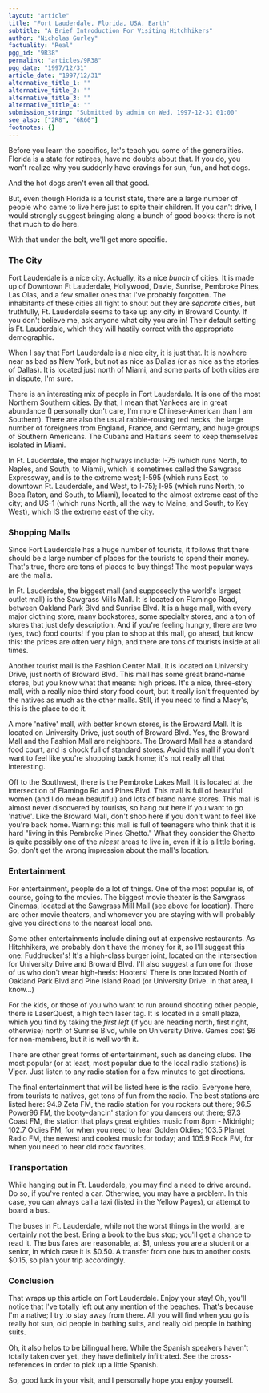 ```yaml
---
layout: "article"
title: "Fort Lauderdale, Florida, USA, Earth"
subtitle: "A Brief Introduction For Visiting Hitchhikers"
author: "Nicholas Gurley"
factuality: "Real"
pgg_id: "9R38"
permalink: "articles/9R38"
pgg_date: "1997/12/31"
article_date: "1997/12/31"
alternative_title_1: ""
alternative_title_2: ""
alternative_title_3: ""
alternative_title_4: ""
submission_string: "Submitted by admin on Wed, 1997-12-31 01:00"
see_also: ["2R8", "6R60"]
footnotes: {}
---
```

<div>
<p>Before you learn the specifics, let's teach you some of the generalities. Florida is a state for retirees, have no doubts about that. If you do, you won't realize why you suddenly have cravings for sun, fun, and hot dogs.</p>
<p>And the hot dogs aren't even all that good.</p>
<p>But, even though Florida is a tourist state, there are a large number of people who came to live here just to spite their children. If you can't drive, I would strongly suggest bringing along a bunch of good books: there is not that much to do here.</p>
<p>With that under the belt, we'll get more specific.</p>
<h3>The City</h3>
<p>Fort Lauderdale is a nice city. Actually, its a nice <em>bunch</em> of cities. It is made up of Downtown Ft Lauderdale, Hollywood, Davie, Sunrise, Pembroke Pines, Las Olas, and a few smaller ones that I've probably forgotten. The inhabitants of these cities all fight to shout out they are <em>separate</em> cities, but truthfully, Ft. Lauderdale seems to take up any city in Broward County. If you don't believe me, ask anyone what city you are in! Their default setting is Ft. Lauderdale, which they will hastily correct with the appropriate demographic.</p>
<p>When I say that Fort Lauderdale is a nice city, it is just that. It is nowhere near as bad as New York, but not as nice as Dallas (or as nice as the stories of Dallas). It is located just north of Miami, and some parts of both cities are in dispute, I'm sure.</p>
<p>There is an interesting mix of people in Fort Lauderdale. It is one of the most Northern Southern cities. By that, I mean that Yankees are in great abundance (I personally don't care, I'm more Chinese-American than I am Southern). There are also the usual rabble-rousing red necks, the large number of foreigners from England, France, and Germany, and huge groups of Southern Americans. The Cubans and Haitians seem to keep themselves isolated in Miami.</p>
<p>In Ft. Lauderdale, the major highways include: I-75 (which runs North, to Naples, and South, to Miami), which is sometimes called the Sawgrass Expressway, and is to the extreme west; I-595 (which runs East, to downtown Ft. Lauderdale, and West, to I-75); I-95 (which runs North, to Boca Raton, and South, to Miami), located to the almost extreme east of the city; and US-1 (which runs North, all the way to Maine, and South, to Key West), which IS the extreme east of the city.</p>
<h3>Shopping Malls</h3>
<p>Since Fort Lauderdale has a huge number of tourists, it follows that there should be a large number of places for the tourists to spend their money. That's true, there are tons of places to buy things! The most popular ways are the malls.</p>
<p>In Ft. Lauderdale, the biggest mall (and supposedly the world's largest outlet mall) is the Sawgrass Mills Mall. It is located on Flamingo Road, between Oakland Park Blvd and Sunrise Blvd. It is a huge mall, with every major clothing store, many bookstores, some specialty stores, and a ton of stores that just defy description. And if you're feeling hungry, there are two (yes, two) food courts! If you plan to shop at this mall, go ahead, but know this: the prices are often very high, and there are tons of tourists inside at all times.</p>
<p>Another tourist mall is the Fashion Center Mall. It is located on University Drive, just north of Broward Blvd. This mall has some great brand-name stores, but you know what that means: high prices. It's a nice, three-story mall, with a really nice third story food court, but it really isn't frequented by the natives as much as the other malls. Still, if you need to find a Macy's, this is the place to do it.</p>
<p>A more 'native' mall, with better known stores, is the Broward Mall. It is located on University Drive, just south of Broward Blvd. Yes, the Broward Mall and the Fashion Mall are neighbors. The Broward Mall has a standard food court, and is chock full of standard stores. Avoid this mall if you don't want to feel like you're shopping back home; it's not really all that interesting.</p>
<p>Off to the Southwest, there is the Pembroke Lakes Mall. It is located at the intersection of Flamingo Rd and Pines Blvd. This mall is full of beautiful women (and I do mean beautiful) and lots of brand name stores. This mall is almost never discovered by tourists, so hang out here if you want to go 'native'. Like the Broward Mall, don't shop here if you don't want to feel like you're back home. Warning: this mall is full of teenagers who think that it is hard "living in this Pembroke Pines Ghetto." What they consider the Ghetto is quite possibly one of the <em>nicest</em> areas to live in, even if it is a little boring. So, don't get the wrong impression about the mall's location.</p>
<h3>Entertainment</h3>
<p>For entertainment, people do a lot of things. One of the most popular is, of course, going to the movies. The biggest movie theater is the Sawgrass Cinemas, located at the Sawgrass Mill Mall (see above for location). There are other movie theaters, and whomever you are staying with will probably give you directions to the nearest local one.</p>
<p>Some other entertainments include dining out at expensive restaurants. As Hitchhikers, we probably don't have the money for it, so I'll suggest this one: Fuddrucker's! It's a high-class burger joint, located on the intersection for University Drive and Broward Blvd. I'll also suggest a fun one for those of us who don't wear high-heels: Hooters! There is one located North of Oakland Park Blvd and Pine Island Road (or University Drive. In that area, I know...)</p>
<p>For the kids, or those of you who want to run around shooting other people, there is LaserQuest, a high tech laser tag. It is located in a small plaza, which you find by taking the <em>first left</em> (if you are heading north, first right, otherwise) north of Sunrise Blvd, while on University Drive. Games cost $6 for non-members, but it is well worth it.</p>
<p>There are other great forms of entertainment, such as dancing clubs. The most popular (or at least, most popular due to the local radio stations) is Viper. Just listen to any radio station for a few minutes to get directions.</p>
<p>The final entertainment that will be listed here is the radio. Everyone here, from tourists to natives, get tons of fun from the radio. The best stations are listed here: 94.9 Zeta FM, the radio station for you rockers out there; 96.5 Power96 FM, the booty-dancin' station for you dancers out there; 97.3 Coast FM, the station that plays great eighties music from 8pm - Midnight; 102.7 Oldies FM, for when you need to hear Golden Oldies; 103.5 Planet Radio FM, the newest and coolest music for today; and 105.9 Rock FM, for when you need to hear old rock favorites.</p>
<h3>Transportation</h3>
<p>While hanging out in Ft. Lauderdale, you may find a need to drive around. Do so, if you've rented a car. Otherwise, you may have a problem. In this case, you can always call a taxi (listed in the Yellow Pages), or attempt to board a bus.</p>
<p>The buses in Ft. Lauderdale, while not the worst things in the world, are certainly not the best. Bring a book to the bus stop; you'll get a chance to read it. The bus fares are reasonable, at $1, unless you are a student or a senior, in which case it is $0.50. A transfer from one bus to another costs $0.15, so plan your trip accordingly.</p>
<h3>Conclusion</h3>
<p>That wraps up this article on Fort Lauderdale. Enjoy your stay! Oh, you'll notice that I've totally left out any mention of the beaches. That's because I'm a native; I try to stay away from there. All you will find when you go is really hot sun, old people in bathing suits, and really old people in bathing suits.</p>
<p>Oh, it also helps to be bilingual here. While the Spanish speakers haven't totally taken over yet, they have definitely infiltrated. See the cross-references in order to pick up a little Spanish.</p>
<p>So, good luck in your visit, and I personally hope you enjoy yourself.</p>
</div>
